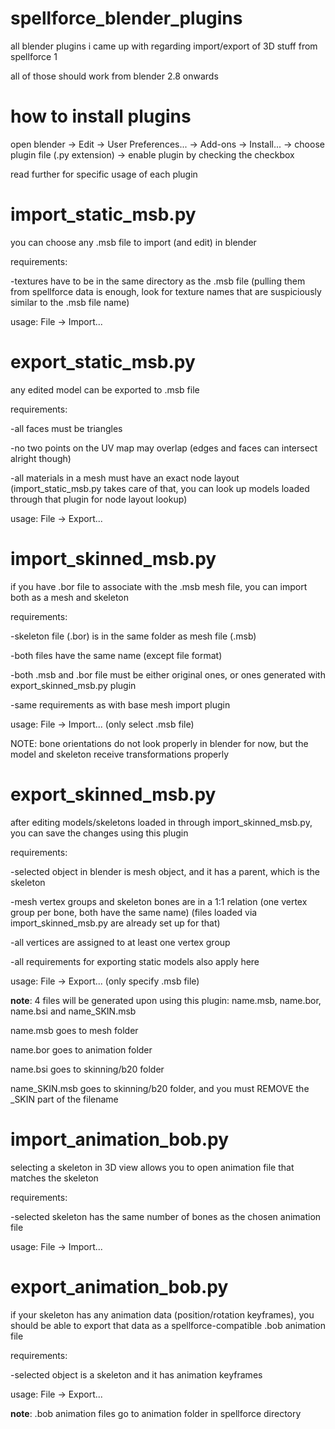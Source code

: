 # spellforce_blender_plugins
all blender plugins i came up with regarding import/export of 3D stuff from spellforce 1

all of those should work from blender 2.8 onwards

# how to install plugins
open blender -> Edit -> User Preferences... -> Add-ons -> Install... -> choose plugin file (.py extension) -> enable plugin by checking the checkbox

read further for specific usage of each plugin

# import_static_msb.py
you can choose any .msb file to import (and edit) in blender

requirements:

-textures have to be in the same directory as the .msb file (pulling them from spellforce data is enough, look for texture names that are suspiciously similar to the .msb file name)

usage: File -> Import...

# export_static_msb.py
any edited model can be exported to .msb file

requirements:

-all faces must be triangles

-no two points on the UV map may overlap (edges and faces can intersect alright though)

-all materials in a mesh must have an exact node layout (import_static_msb.py takes care of that, you can look up models loaded through that plugin for node layout lookup)

usage: File -> Export...

# import_skinned_msb.py

if you have .bor file to associate with the .msb mesh file, you can import both as a mesh and skeleton

requirements:

-skeleton file (.bor) is in the same folder as mesh file (.msb)

-both files have the same name (except file format)

-both .msb and .bor file must be either original ones, or ones generated with export_skinned_msb.py plugin

-same requirements as with base mesh import plugin

usage: File -> Import... (only select .msb file)

NOTE: bone orientations do not look properly in blender for now, but the model and skeleton receive transformations properly

# export_skinned_msb.py

after editing models/skeletons loaded in through import_skinned_msb.py, you can save the changes using this plugin

requirements:

-selected object in blender is mesh object, and it has a parent, which is the skeleton

-mesh vertex groups and skeleton bones are in a 1:1 relation (one vertex group per bone, both have the same name) (files loaded via import_skinned_msb.py are already set up for that)

-all vertices are assigned to at least one vertex group

-all requirements for exporting static models also apply here

usage: File -> Export... (only specify .msb file)

**note**: 4 files will be generated upon using this plugin: name.msb, name.bor, name.bsi and name_SKIN.msb

name.msb goes to mesh folder

name.bor goes to animation folder

name.bsi goes to skinning/b20 folder

name_SKIN.msb goes to skinning/b20 folder, and you must REMOVE the _SKIN part of the filename

# import_animation_bob.py

selecting a skeleton in 3D view allows you to open animation file that matches the skeleton

requirements:

-selected skeleton has the same number of bones as the chosen animation file

usage: File -> Import...

# export_animation_bob.py

if your skeleton has any animation data (position/rotation keyframes), you should be able to export that data as a spellforce-compatible .bob animation file

requirements:

-selected object is a skeleton and it has animation keyframes

usage: File -> Export...

**note**: .bob animation files go to animation folder in spellforce directory
